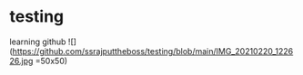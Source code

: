 # testing
learning github
![](https://github.com/ssrajputtheboss/testing/blob/main/IMG_20210220_122626.jpg =50x50)
